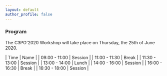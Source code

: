 ```yaml
---
layout: default
author_profile: false
---
```


### Program

The C3PO'2020 Workshop will take place on Thursday, the 25th of June 2020.

| Time          | Name                   |
| 09:00 - 11:00 | Session                |
| 11:00 - 11:30 | Break                  |
| 11:30 - 13:00 | Session                |
| 13:00 - 14:00 | Lunch                  |
| 14:00 - 16:00 | Session                |
| 16:00 - 16:30 | Break                  |
| 16:30 - 18:00 | Session                |
